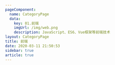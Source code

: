 ```yaml
---
pageComponent: 
  name: CategoryPage
  data: 
    key: 01.前端
    imgUrl: /img/web.png
    description: JavaScript、ES6、Vue框架等前端技术
layout: CategoryPage
title: 前端
date: 2020-03-11 21:50:53
sidebar: true
article: true
---
```

